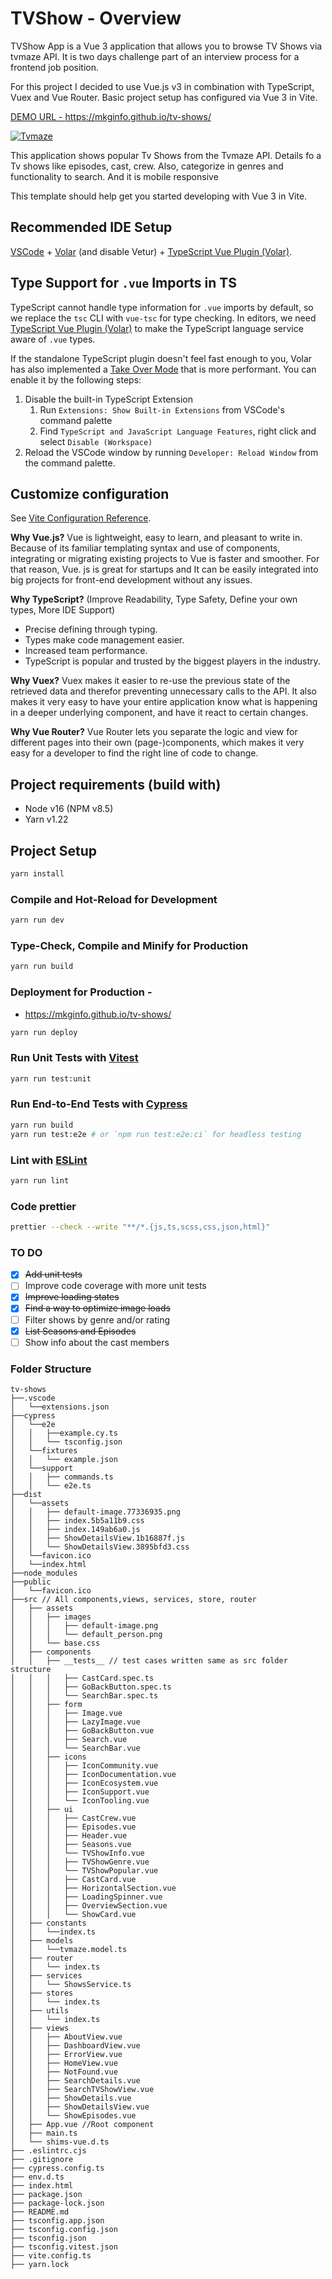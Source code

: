 # TVShow - Overview

TVShow App is a Vue 3 application that allows you to browse TV Shows via tvmaze API. It is two days challenge part of an interview process for a frontend job position.

For this project I decided to use Vue.js v3 in combination with TypeScript, Vuex and Vue Router.
Basic project setup has configured via Vue 3 in Vite. 

[DEMO URL - ](https://mkginfo.github.io/tv-shows/) https://mkginfo.github.io/tv-shows/

[![Tvmaze](http://static.tvmaze.com/images/api/tvm_api.png)](http://www.tvmaze.com/api "Tvmaze")

This application shows popular Tv Shows from the Tvmaze API. Details fo a Tv shows like episodes, cast, crew.
Also, categorize in genres and functionality to search. And it is mobile responsive

This template should help get you started developing with Vue 3 in Vite.

## Recommended IDE Setup

[VSCode](https://code.visualstudio.com/) + [Volar](https://marketplace.visualstudio.com/items?itemName=Vue.volar) (and disable Vetur) + [TypeScript Vue Plugin (Volar)](https://marketplace.visualstudio.com/items?itemName=Vue.vscode-typescript-vue-plugin).

## Type Support for `.vue` Imports in TS

TypeScript cannot handle type information for `.vue` imports by default, so we replace the `tsc` CLI with `vue-tsc` for type checking. In editors, we need [TypeScript Vue Plugin (Volar)](https://marketplace.visualstudio.com/items?itemName=Vue.vscode-typescript-vue-plugin) to make the TypeScript language service aware of `.vue` types.

If the standalone TypeScript plugin doesn't feel fast enough to you, Volar has also implemented a [Take Over Mode](https://github.com/johnsoncodehk/volar/discussions/471#discussioncomment-1361669) that is more performant. You can enable it by the following steps:

1. Disable the built-in TypeScript Extension
   1) Run `Extensions: Show Built-in Extensions` from VSCode's command palette
   2) Find `TypeScript and JavaScript Language Features`, right click and select `Disable (Workspace)`
2. Reload the VSCode window by running `Developer: Reload Window` from the command palette.

## Customize configuration

See [Vite Configuration Reference](https://vitejs.dev/config/).

**Why Vue.js?**
Vue is lightweight, easy to learn, and pleasant to write in. Because of its familiar templating syntax and use of components,
integrating or migrating existing projects to Vue is faster and smoother.
For that reason, Vue. js is great for startups and It can be easily integrated into big projects for front-end development without any issues.

**Why TypeScript?**  (Improve Readability, Type Safety, Define your own types, More IDE Support)
- Precise defining through typing.
- Types make code management easier.
- Increased team performance.
- TypeScript is popular and trusted by the biggest players in the industry.

**Why Vuex?**
Vuex makes it easier to re-use the previous state of the retrieved data and therefor preventing unnecessary calls to the API.
It also makes it very easy to have your entire application know what is happening in a deeper underlying component, and have it react to certain changes.

**Why Vue Router?**
Vue Router lets you separate the logic and view for different pages into their own (page-)components,
which makes it very easy for a developer to find the right line of code to change.

## Project requirements (build with)
- Node v16 (NPM v8.5)
- Yarn v1.22

## Project Setup

```sh
yarn install
```

### Compile and Hot-Reload for Development

```sh
yarn run dev
```

### Type-Check, Compile and Minify for Production

```sh
yarn run build
```

### Deployment for Production - 
- https://mkginfo.github.io/tv-shows/

```sh
yarn run deploy
```

### Run Unit Tests with [Vitest](https://vitest.dev/)

```sh
yarn run test:unit
```

### Run End-to-End Tests with [Cypress](https://www.cypress.io/)

```sh
yarn run build
yarn run test:e2e # or `npm run test:e2e:ci` for headless testing
```

### Lint with [ESLint](https://eslint.org/)

```sh
yarn run lint
```

### Code prettier

```sh
prettier --check --write "**/*.{js,ts,scss,css,json,html}"
```

### TO DO
- [x] ~~Add unit tests~~
- [ ] Improve code coverage with more unit tests
- [x] ~~Improve loading states~~
- [x] ~~Find a way to optimize image loads~~
- [ ] Filter shows by genre and/or rating
- [x] ~~List Seasons and Episodes~~
- [ ] Show info about the cast members

###  Folder Structure

```
tv-shows
├──.vscode
│   └──extensions.json
├──cypress
│   └──e2e
│   │   ├──example.cy.ts
│   │   └── tsconfig.json
│   └──fixtures
│   │   └── example.json
│   └──support
│   │   ├── commands.ts
│   │   └── e2e.ts
├──dist
│   └──assets
│   │   ├── default-image.77336935.png
│   │   ├── index.5b5a11b9.css
│   │   ├── index.149ab6a0.js
│   │   ├── ShowDetailsView.1b16887f.js
│   │   └── ShowDetailsView.3895bfd3.css
│   └──favicon.ico
│   └──index.html
├──node_modules
├──public
│   └──favicon.ico
├──src // All components,views, services, store, router
│   ├── assets
│   │   ├── images
│   │   │   ├── default-image.png
│   │   │   └── default_person.png
│   │   └── base.css
│   ├── components
│   │   ├── __tests__ // test cases written same as src folder structure
│   │   │   ├── CastCard.spec.ts
│   │   │   ├── GoBackButton.spec.ts
│   │   │   └── SearchBar.spec.ts
│   │   ├── form
│   │   │   ├── Image.vue
│   │   │   ├── LazyImage.vue
│   │   │   ├── GoBackButton.vue
│   │   │   ├── Search.vue
│   │   │   └── SearchBar.vue
│   │   ├── icons
│   │   │   ├── IconCommunity.vue
│   │   │   ├── IconDocumentation.vue
│   │   │   ├── IconEcosystem.vue
│   │   │   ├── IconSupport.vue
│   │   │   └── IconTooling.vue
│   │   ├── ui
│   │   │   ├── CastCrew.vue
│   │   │   ├── Episodes.vue
│   │   │   ├── Header.vue
│   │   │   ├── Seasons.vue
│   │   │   └── TVShowInfo.vue
│   │   │   ├── TVShowGenre.vue
│   │   │   └── TVShowPopular.vue
│   │   │   ├── CastCard.vue
│   │   │   ├── HorizontalSection.vue
│   │   │   ├── LoadingSpinner.vue
│   │   │   ├── OverviewSection.vue
│   │   │   └── ShowCard.vue
│   ├── constants
│   │   └──index.ts
│   ├── models
│   │   └──tvmaze.model.ts
│   ├── router
│   │   └── index.ts
│   ├── services
│   │   └── ShowsService.ts
│   ├── stores
│   │   └── index.ts
│   ├── utils
│   │   └── index.ts
│   ├── views
│   │   ├── AboutView.vue
│   │   ├── DashboardView.vue
│   │   ├── ErrorView.vue
│   │   ├── HomeView.vue
│   │   ├── NotFound.vue
│   │   ├── SearchDetails.vue
│   │   ├── SearchTVShowView.vue
│   │   ├── ShowDetails.vue
│   │   ├── ShowDetailsView.vue
│   │   └── ShowEpisodes.vue
│   ├── App.vue //Root component
│   ├── main.ts
│   └── shims-vue.d.ts
├── .eslintrc.cjs
├── .gitignore
├── cypress.config.ts
├── env.d.ts
├── index.html
├── package.json
├── package-lock.json
├── README.md
├── tsconfig.app.json
├── tsconfig.config.json
├── tsconfig.json
├── tsconfig.vitest.json
├── vite.config.ts
├── yarn.lock
```
